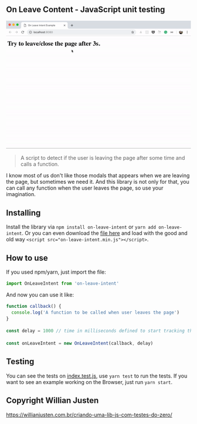 ## On Leave Content - JavaScript unit testing

![User moving to close the page and it shows an alert modal](https://raw.githubusercontent.com/jullierme/on-leave-intent/master/example/on-leave-intent.gif)

> A script to detect if the user is leaving the page after some time and calls a function.

I know most of us don't like those modals that appears when we are leaving the page, but sometimes we need it. And this library is not only for that, you can call any function when the user leaves the page, so use your imagination.

## Installing

Install the library via `npm install on-leave-intent` or `yarn add on-leave-intent`. Or you can even download the [file here](https://github.com/jullierme/on-leave-intent/blob/master/lib/on-leave-intent.min.js) and load with the good and old way `<script src="on-leave-intent.min.js"></script>`.

## How to use

If you used npm/yarn, just import the file:

```js
import OnLeaveIntent from 'on-leave-intent'
```

And now you can use it like:

```js
function callback() {
  console.log('A function to be called when user leaves the page')
}

const delay = 1000 // time in milliseconds defined to start tracking the user

const onLeaveIntent = new OnLeaveIntent(callback, delay)
```

## Testing

You can see the tests on [index.test.js](https://github.com/jullierme/on-leave-intent/blob/master/src/index.test.js), use `yarn test` to run the tests. If you want to see an example working on the Browser, just run `yarn start`.

## Copyright Willian Justen

https://willianjusten.com.br/criando-uma-lib-js-com-testes-do-zero/

